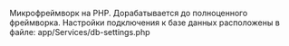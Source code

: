 Микрофреймворк на PHP. Дорабатывается до полноценного фреймворка.
Настройки подключения к базе данных расположены в файле:
app/Services/db-settings.php
